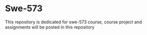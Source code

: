 # Swe-573
This repository is dedicated for swe-573 course, course project and assignments will be posted in this repository
